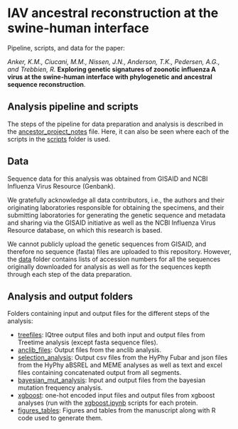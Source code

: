 
# IAV ancestral reconstruction at the swine-human interface

Pipeline, scripts, and data for the paper:

_Anker, K.M., Ciucani, M.M., Nissen, J.N., Anderson, T.K., Pedersen, A.G., and Trebbien, R._  **Exploring genetic signatures of zoonotic influenza A virus at the swine-human interface with phylogenetic and ancestral sequence reconstruction**.



## Analysis pipeline and scripts
The steps of the pipeline for data preparation and analysis is described in the [ancestor_project_notes](https://github.com/KMAnker/IAV_ancestral_reconstruction/blob/main/ancestor_project_notes.sh) file.
Here, it can also be seen where each of the scripts in the [scripts](https://github.com/KMAnker/IAV_ancestral_reconstruction/tree/main/scripts) folder is used.



## Data
Sequence data for this analysis was obtained from GISAID and NCBI Influenza Virus Resource (Genbank).

We gratefully acknowledge all data contributors, i.e., the authors and their originating laboratories responsible for obtaining the specimens, and their submitting laboratories for generating the genetic sequence and metadata and sharing via the GISAID initiative as well as the NCBI Influenza Virus Resource database, on which this research is based.


We cannot publicly upload the genetic sequences from GISAID, and therefore no sequence (fasta) files are uploaded to this repository. However, the [data](https://github.com/KMAnker/IAV_ancestral_reconstruction/tree/main/data) folder contains lists of accession numbers for all the sequences originally downloaded for analysis as well as for the sequences kepth through each step of the data preparation.



## Analysis and output folders
Folders containing input and output files for the different steps of the analysis:
- [treefiles](https://github.com/KMAnker/IAV_ancestral_reconstruction/tree/main/treefiles): IQtree output files and both input and output files from Treetime analysis (except fasta sequence files).
- [anclib_files](https://github.com/KMAnker/IAV_ancestral_reconstruction/tree/main/anclib_files): Output files from the anclib analysis.
- [selection_analysis](https://github.com/KMAnker/IAV_ancestral_reconstruction/tree/main/selection_analysis): Output csv files from the HyPhy Fubar and json files from the HyPhy aBSREL and MEME analyses as well as text and excel files containing concatenated output from all segments.
- [bayesian_mut_analysis](https://github.com/KMAnker/IAV_ancestral_reconstruction/tree/main/bayesian_mut_analysis): Input and output files from the bayesian mutation frequency analysis.
- [xgboost](https://github.com/KMAnker/IAV_ancestral_reconstruction/tree/main/xgboost): one-hot encoded input files and output files from xgboost analyses (run with the [xgboost.ipynb](https://github.com/KMAnker/IAV_ancestral_reconstruction/blob/main/scripts/h1_xgboost.ipynb) scripts for each protein.
- [figures_tables](https://github.com/KMAnker/IAV_ancestral_reconstruction/tree/main/figures_tables): Figures and tables from the manuscript along with R code used to generate them.

